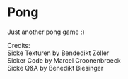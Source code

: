 # Pong
Just another pong game :)

Credits:  
Sicke Texturen by Bendedikt Zöller  
Sicker Code by Marcel Croonenbroeck  
Sicke Q&A by Benedikt Biesinger  
